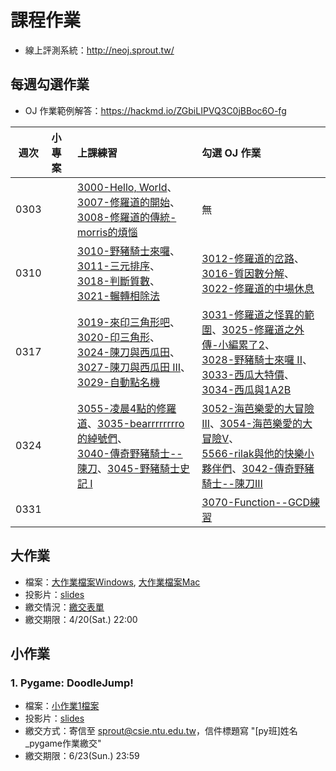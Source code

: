 # 課程作業

* 線上評測系統：http://neoj.sprout.tw/

## 每週勾選作業

* OJ 作業範例解答：https://hackmd.io/ZGbiLIPVQ3C0jBBoc6O-fg

| 週次   | 小專案   | 上課練習                                        | 勾選 OJ 作業                                 |
| :----: | :------- | :---------                                      | :---------                                   |
|  0303  |          | 	[3000-Hello, World](https://neoj.sprout.tw/problem/3000/)、[3007-修羅道的開始](https://neoj.sprout.tw/problem/3007/)、<br />[3008-修羅道的傳統-morris的煩惱](https://neoj.sprout.tw/problem/3008/)	 | 	無	  |
|  0310  |          | [3010-野豬騎士來囉](https://neoj.sprout.tw/problem/3010/)、[3011-三元排序](https://neoj.sprout.tw/problem/3011/)、<br />[3018-判斷質數](https://neoj.sprout.tw/problem/3018/)、[3021-輾轉相除法](https://neoj.sprout.tw/problem/3021/)	| [3012-修羅道的岔路](https://neoj.sprout.tw/problem/3012/)、[3016-質因數分解](https://neoj.sprout.tw/problem/3016/)、<br />[3022-修羅道的中場休息](https://neoj.sprout.tw/problem/3022/)	|
|  0317  |          | [3019-來印三角形吧](https://neoj.sprout.tw/problem/3019/)、[3020-印三角形](https://neoj.sprout.tw/problem/3020/)、<br />[3024-陳刀與西瓜田](https://neoj.sprout.tw/problem/3024/)、[3027-陳刀與西瓜田 III](https://neoj.sprout.tw/problem/3027/)、<br />[3029-自動點名機](https://neoj.sprout.tw/problem/3029/) | [3031-修羅道之怪異的範圍](https://neoj.sprout.tw/problem/3031/)、[3025-修羅道之外傳-小編累了2](https://neoj.sprout.tw/problem/3025/)、<br />[3028-野豬騎士來囉 II](https://neoj.sprout.tw/problem/3028/)、[3033-西瓜大特價](https://neoj.sprout.tw/problem/3033/)、<br />[3034-西瓜與1A2B](https://neoj.sprout.tw/problem/3034/) |
|  0324  |          | [3055-凌晨4點的修羅道](https://neoj.sprout.tw/problem/3055/)、[3035-bearrrrrrrro的綽號們](https://neoj.sprout.tw/problem/3035/)、<br />[3040-傳奇野豬騎士--陳刀](https://neoj.sprout.tw/problem/3040/)、[3045-野豬騎士史記 I](https://neoj.sprout.tw/problem/3045/) |  [3052-海芭樂愛的大冒險III](https://neoj.sprout.tw/problem/3052/)、[3054-海芭樂愛的大冒險V](https://neoj.sprout.tw/problem/3054/)、<br />[5566-rilak與他的快樂小夥伴們](https://neoj.sprout.tw/problem/5566)、[3042-傳奇野豬騎士--陳刀III](https://neoj.sprout.tw/problem/3042/)  |
|  0331  |         | |   [3070-Function--GCD練習](https://neoj.sprout.tw/problem/3070/)  |

## 大作業

* 檔案：[大作業檔案Windows](https://drive.google.com/open?id=1y0m7llx6Jag3hhCDvT3HYnLQIHq4F7Nu), [大作業檔案Mac](https://drive.google.com/file/d/17mp_Ia0-tbjrDXidtO4UUB240Zt-Hgsb/view?usp=sharing)
* 投影片：[slides](https://drive.google.com/open?id=10pl47qUUQ5SpiFkUM2oaIIu7e1yU6n_m)
* 繳交情況：[繳交表單](https://drive.google.com/open?id=1ZdpVto4A_pT5nXbC8TI4QTT_-0R42Ve4L3ZuuxLAnuM)
* 繳交期限：4/20(Sat.) 22:00

## 小作業

### 1. Pygame: DoodleJump!
* 檔案：[小作業1檔案](https://drive.google.com/open?id=18TtfzBXAanlMeITTpd7kNPjno6stbHvk)
* 投影片：[slides](https://drive.google.com/open?id=1JIC5NjL91vWsLLJucGGUxehPso_fNg7V)
* 繳交方式：寄信至 sprout@csie.ntu.edu.tw，信件標題寫 "[py班]姓名_pygame作業繳交"
* 繳交期限：6/23(Sun.) 23:59
